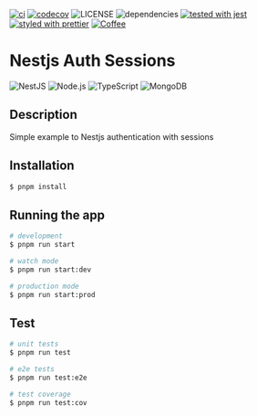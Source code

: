 [![ci](https://github.com/Mnigos/nestjs-auth-sessions/actions/workflows/main.yml/badge.svg)](https://github.com/Mnigos/nestjs-auth-sessions/actions/workflows/main.yml)
[![codecov](https://codecov.io/gh/Mnigos/nestjs-auth-sessions/branch/master/graph/badge.svg?token=iNM2o8bNDa)](https://codecov.io/gh/Mnigos/nestjs-auth-sessions)
![LICENSE](https://img.shields.io/github/license/Mnigos/nestjs-auth-sessions.svg)
![dependencies](https://david-dm.org/Mnigos/nestjs-auth-sessions.svg)
[![tested with jest](https://img.shields.io/badge/tested_with-jest-99424f.svg)](https://github.com/facebook/jest)
[![styled with prettier](https://img.shields.io/badge/styled_with-prettier-ff69b4.svg)](https://github.com/prettier/prettier)
[![Coffee](https://badgen.net/badge/Buy%20Me/A%20Coffee/purple?icon=kofi)](https://www.buymeacoffee.com/mnigos)

# Nestjs Auth Sessions

![NestJS](https://img.shields.io/badge/nestjs-%23E0234E.svg?style=for-the-badge&logo=nestjs&logoColor=white)
![Node.js](https://img.shields.io/badge/Node.js-43853D?style=for-the-badge&logo=node.js&logoColor=white)
![TypeScript](https://img.shields.io/badge/TypeScript-007ACC?style=for-the-badge&logo=typescript&logoColor=white)
![MongoDB](https://img.shields.io/badge/MongoDB-4EA94B?style=for-the-badge&logo=mongodb&logoColor=white)

## Description

Simple example to Nestjs authentication with sessions

## Installation

```bash
$ pnpm install
```

## Running the app

```bash
# development
$ pnpm run start

# watch mode
$ pnpm run start:dev

# production mode
$ pnpm run start:prod
```

## Test

```bash
# unit tests
$ pnpm run test

# e2e tests
$ pnpm run test:e2e

# test coverage
$ pnpm run test:cov
```
